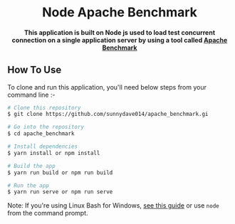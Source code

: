 <h1 align="center"> Node Apache Benchmark</h1>
<h4 align="center">This application is built on Node js used to load test concurrent connection on a single application server by using a tool called <a href="https://httpd.apache.org/docs/2.4/programs/ab.html" target="_blank">Apache Benchmark</a></h4>

## How To Use

To clone and run this application, you'll need below steps from your command line :-

```bash
# Clone this repository
$ git clone https://github.com/sunnydave014/apache_benchmark.gi

# Go into the repository
$ cd apache_benchmark

# Install dependencies
$ yarn install or npm install

# Build the app
$ yarn run build or npm run build

# Run the app
$ yarn run serve or npm run serve
```
Note: If you're using Linux Bash for Windows, [see this guide](https://www.howtogeek.com/261575/how-to-run-graphical-linux-desktop-applications-from-windows-10s-bash-shell/) or use `node` from the command prompt.
